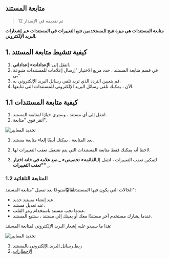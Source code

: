 ## متابعة المستند

> تم تقديمه في الإصدار 12

**متابعة المستندات هي ميزة تتيح للمستخدمين تتبع التغييرات في المستندات عبر إشعارات البريد الإلكتروني.**

## 1. كيفية تنشيط متابعة المستند

1. انتقل إلى:**الإعدادات> إعداداتي**.
2. في قسم متابعة المستند ، حدد مربع الاختيار "إرسال إعلامات للمستندات متبوعة بي".
3. قم بتعيين التردد الذي تريد تلقي رسائل البريد الإلكتروني به.
4. الآن ، يمكنك تلقي رسائل البريد الإلكتروني للمستندات التي تتابعها.

## 1.1 كيفية متابعة المستندات

1. انتقل إلى أي مستند ، وسترى خيارًا لمتابعة المستند.
2. انقر فوق "متابعة".

![تحديد المعايير](https://docs.erpnext.com/files/document-follow-how-to-follow.png)

1. بعد المتابعة ، يمكنك أيضًا إلغاء متابعة مستند.
    
2. لاحظ أنه يمكنك فقط متابعة المستندات التي يتم تشغيل تعقب التغييرات لها.
    
3. لتمكين تعقب التغييرات ، انتقل إلى**القائمة> تخصيص> _ ضع علامة في خانة اختيار "تعقب التغييرات" _**.

### 1.2 المتابعة التلقائية

الحالات التي يكون فيها المستند**تلقائيًا**متبوعًا بعد تفعيل "متابعة المستند":

* عند إنشاء مستند جديد.
* عند تعديل مستند.
* عندما تحب مستند باستخدام رمز القلب.
* عندما يشارك مستخدم آخر مستندًا معك أو يعينك إلى مستند ، ستتبع المستند.

هذا ما سيبدو عليه إشعار البريد الإلكتروني لمتابعة المستند:

![تحديد المعايير](https://docs.erpnext.com/files/document-follow-email.png)

1. [ربط رسائل البريد الإلكتروني بالمستند](https://docs.erpnext.com/docs/v13/user/manual/en/setting-up/email/linking-emails-to-document)
2. [الإخطارات](https://docs.erpnext.com/docs/v13/user/manual/en/setting-up/notifications)